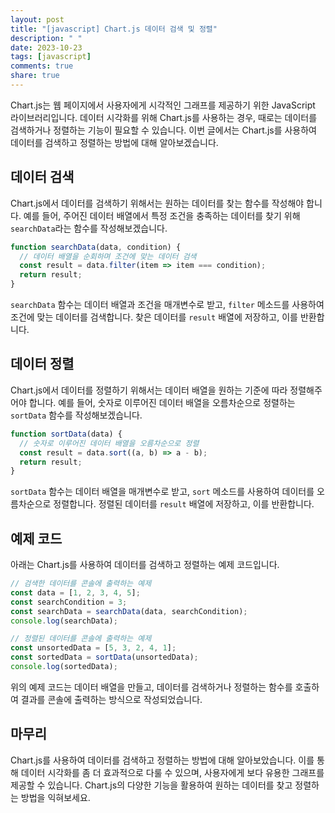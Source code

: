 ```yaml
---
layout: post
title: "[javascript] Chart.js 데이터 검색 및 정렬"
description: " "
date: 2023-10-23
tags: [javascript]
comments: true
share: true
---
```


Chart.js는 웹 페이지에서 사용자에게 시각적인 그래프를 제공하기 위한 JavaScript 라이브러리입니다. 데이터 시각화를 위해 Chart.js를 사용하는 경우, 때로는 데이터를 검색하거나 정렬하는 기능이 필요할 수 있습니다. 이번 글에서는 Chart.js를 사용하여 데이터를 검색하고 정렬하는 방법에 대해 알아보겠습니다.

## 데이터 검색

Chart.js에서 데이터를 검색하기 위해서는 원하는 데이터를 찾는 함수를 작성해야 합니다. 예를 들어, 주어진 데이터 배열에서 특정 조건을 충족하는 데이터를 찾기 위해 `searchData`라는 함수를 작성해보겠습니다.

```javascript
function searchData(data, condition) {
  // 데이터 배열을 순회하며 조건에 맞는 데이터 검색
  const result = data.filter(item => item === condition);
  return result;
}
```

`searchData` 함수는 데이터 배열과 조건을 매개변수로 받고, `filter` 메소드를 사용하여 조건에 맞는 데이터를 검색합니다. 찾은 데이터를 `result` 배열에 저장하고, 이를 반환합니다.

## 데이터 정렬

Chart.js에서 데이터를 정렬하기 위해서는 데이터 배열을 원하는 기준에 따라 정렬해주어야 합니다. 예를 들어, 숫자로 이루어진 데이터 배열을 오름차순으로 정렬하는 `sortData` 함수를 작성해보겠습니다.

```javascript
function sortData(data) {
  // 숫자로 이루어진 데이터 배열을 오름차순으로 정렬
  const result = data.sort((a, b) => a - b);
  return result;
}
```

`sortData` 함수는 데이터 배열을 매개변수로 받고, `sort` 메소드를 사용하여 데이터를 오름차순으로 정렬합니다. 정렬된 데이터를 `result` 배열에 저장하고, 이를 반환합니다.

## 예제 코드

아래는 Chart.js를 사용하여 데이터를 검색하고 정렬하는 예제 코드입니다.

```javascript
// 검색한 데이터를 콘솔에 출력하는 예제
const data = [1, 2, 3, 4, 5];
const searchCondition = 3;
const searchData = searchData(data, searchCondition);
console.log(searchData);

// 정렬된 데이터를 콘솔에 출력하는 예제
const unsortedData = [5, 3, 2, 4, 1];
const sortedData = sortData(unsortedData);
console.log(sortedData);
```

위의 예제 코드는 데이터 배열을 만들고, 데이터를 검색하거나 정렬하는 함수를 호출하여 결과를 콘솔에 출력하는 방식으로 작성되었습니다.

## 마무리

Chart.js를 사용하여 데이터를 검색하고 정렬하는 방법에 대해 알아보았습니다. 이를 통해 데이터 시각화를 좀 더 효과적으로 다룰 수 있으며, 사용자에게 보다 유용한 그래프를 제공할 수 있습니다. Chart.js의 다양한 기능을 활용하여 원하는 데이터를 찾고 정렬하는 방법을 익혀보세요.